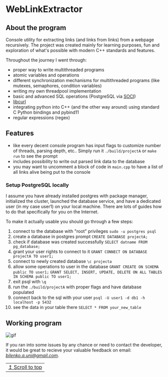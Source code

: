 # WebLinkExtractor
## About the program

Console utility for extracting links (and links from links) from a webpage recursively.
The project was created mainly for learning purposes, fun and exploration of what's possible with modern C++ standards and features.

Throughout the journey I went through:
- proper way to write multithreaded programs
- atomic variables and operations
- different synchronization mechanisms for multithreaded programs (like mutexes, semaphores, condition variables)
- writing my own threadpool implementation
- basic and advanced SQL operations (PostgreSQL via [SOCI](https://soci.sourceforge.net/doc/master/))
- [libcurl](https://curl.se/libcurl/)
- integrating python into C++ (and the other way around) using standard C Python bindings and pybind11
- regular expressions (regex)

## Features
- like every decent console program has input flags to customize number of threads, parsing depth, etc.. Simply run it `./build/projectA` or `make run` to see the prompt
- includes possibility to write out parsed link data to the database
- you may want to uncomment a block of code in `main.cpp` to have a list of all links alive being put to the console

### Setup PostgreSQL locally
I assume you have already installed postgres with package manager, initialized the cluster, launched the database service, and have a dedicated user (in my case user1) on your local machine. There are lots of guides how to do that specifically for you on the Internet.

To make it actually usable you should go through a few steps:
1. connect to the database with "root" privileges
`sudo -u postgres psql`
2. create a database in postgres prompt
`CREATE DATABASE projectA;`
3. check if database was created successfully
`SELECT datname FROM pg_database;`
4. grant your user rights to connect to it
`GRANT CONNECT ON DATABASE projectA TO user1;`
5. connect to newly created database
`\c projecta`
6. allow some operations to user in the database
`GRANT CREATE ON SCHEMA public TO user1;`
`GRANT SELECT, INSERT, UPDATE, DELETE ON ALL TABLES IN SCHEMA public TO user1;`
7. exit psql with `\q`
8. run the `./build/projectA` with proper flags and have database populated
9. connect back to the sql with your user
`psql -U user1 -d db1 -h localhost -p 5432`
10. see the data in your table there
`SELECT * FROM your_new_table`


## Working program

![gif](https://github.com/Andriy-Bilenko/projectA/raw/main/res/working.gif)





If you ran into some issues by any chance or need to contact the developer, it would be great to recieve your valuable feedback on email: *bilenko.a.uni@gmail.com*.

<div align="right">
<table><td>
<a href="#start-of-content">↥ Scroll to top</a>
</td></table>
</div>
